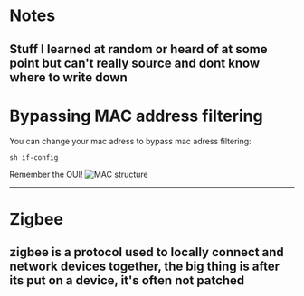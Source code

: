 
# Notes

Stuff I learned at random or heard of at some point but can't really source and dont know where to write down
---
# Bypassing MAC address filtering

You can change your mac adress to bypass mac adress filtering:
~~~
sh if-config
~~~
Remember the OUI!
![MAC structure](http://iris.hdplus.es/wp-content/uploads/2015/11/2000px-MAC-48_Address.svg_.png)

---
# Zigbee

zigbee is a protocol used to locally connect and network devices together, the big thing is after its put on a device, it's often not patched
---

